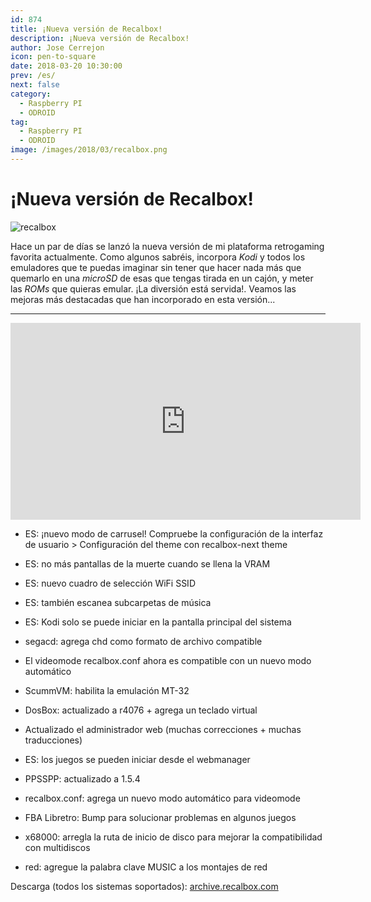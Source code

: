 ```yaml
---
id: 874
title: ¡Nueva versión de Recalbox!
description: ¡Nueva versión de Recalbox!
author: Jose Cerrejon
icon: pen-to-square
date: 2018-03-20 10:30:00
prev: /es/
next: false
category:
  - Raspberry PI
  - ODROID
tag:
  - Raspberry PI
  - ODROID
image: /images/2018/03/recalbox.png
---
```


# ¡Nueva versión de Recalbox!

![recalbox](/images/2018/03/recalbox.png)

Hace un par de días se lanzó la nueva versión de mi plataforma retrogaming favorita actualmente. Como algunos sabréis, incorpora *Kodi* y todos los emuladores que te puedas imaginar sin tener que hacer nada más que quemarlo en una *microSD* de esas que tengas tirada en un cajón, y meter las *ROMs* que quieras emular. ¡La diversión está servida!. Veamos las mejoras más destacadas que han incorporado en esta versión...

- - -
<iframe width="560" height="315" src="https://www.youtube.com/embed/-TtzRFInKqc?rel=0" frameborder="0" allow="autoplay; encrypted-media" allowfullscreen></iframe>

- ES: ¡nuevo modo de carrusel! Compruebe la configuración de la interfaz de usuario > Configuración del theme con recalbox-next theme

- ES: no más pantallas de la muerte cuando se llena la VRAM

- ES: nuevo cuadro de selección WiFi SSID

- ES: también escanea subcarpetas de música

- ES: Kodi solo se puede iniciar en la pantalla principal del sistema

- segacd: agrega chd como formato de archivo compatible

- El videomode recalbox.conf ahora es compatible con un nuevo modo automático

- ScummVM: habilita la emulación MT-32

- DosBox: actualizado a r4076 + agrega un teclado virtual

- Actualizado el administrador web (muchas correcciones + muchas traducciones)

- ES: los juegos se pueden iniciar desde el webmanager

- PPSSPP: actualizado a 1.5.4

- recalbox.conf: agrega un nuevo modo automático para videomode

- FBA Libretro: Bump para solucionar problemas en algunos juegos

- x68000: arregla la ruta de inicio de disco para mejorar la compatibilidad con multidiscos

- red: agregue la palabra clave MUSIC a los montajes de red

Descarga (todos los sistemas soportados): [archive.recalbox.com](https://archive.recalbox.com/)